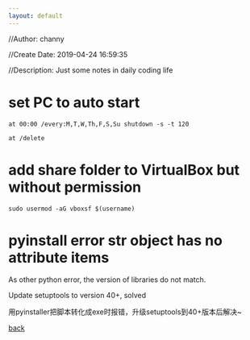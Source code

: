 ```yaml
---
layout: default
---
```


//Author: channy

//Create Date: 2019-04-24 16:59:35

//Description: Just some notes in daily coding life

# set PC to auto start  
```
at 00:00 /every:M,T,W,Th,F,S,Su shutdown -s -t 120

at /delete
```

# add share folder to VirtualBox but without permission
```
sudo usermod -aG vboxsf $(username)
```

# pyinstall error str object has no attribute items

As other python error, the version of libraries do not match.

Update setuptools to version 40+, solved

用pyinstaller把脚本转化成exe时报错，升级setuptools到40+版本后解决~

[back](./)
